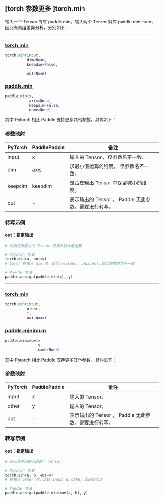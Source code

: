 ## [torch 参数更多 ]torch.min
输入一个 Tensor 对应 paddle.min，输入两个 Tensor 对应 paddle.minimum，因此有两组差异分析，分别如下：

--------------------------------------------------------------------------------------------------
### [torch.min](https://pytorch.org/docs/stable/generated/torch.min.html?highlight=min#torch.min)

```python
torch.min(input,
          dim=None,
          keepdim=False,
          *,
          out=None)
```

### [paddle.min](https://www.paddlepaddle.org.cn/documentation/docs/zh/api/paddle/min_cn.html#min)

```python
paddle.min(x,
           axis=None,
           keepdim=False,
           name=None)
```

其中 Pytorch 相比 Paddle 支持更多其他参数，具体如下：
### 参数映射
| PyTorch       | PaddlePaddle | 备注                                                   |
| ------------- | ------------ | ------------------------------------------------------ |
| input         | x            | 输入的 Tensor ，仅参数名不一致。                                      |
| dim           | axis         | 求最小值运算的维度， 仅参数名不一致。                                      |
| keepdim       | keepdim      | 是否在输出 Tensor 中保留减小的维度。  |
| out           | -            | 表示输出的 Tensor ， Paddle 无此参数，需要进行转写。               |

### 转写示例
#### out：指定输出
```python
# 对指定维度上的 Tensor 元素求最大值运算

# Pytorch 写法
torch.min(a, out=y)
# torch 在输入 dim 时，返回 (values, indices)，返回参数类型不一致

# Paddle 写法
paddle.assign(paddle.min(a), y)
```

--------------------------------------------------------------------------------------------------

### [torch.min](https://pytorch.org/docs/stable/generated/torch.min.html?highlight=min#torch.min)

```python
torch.min(input,
          other,
          *,
          out=None)
```

### [paddle.minimum](https://www.paddlepaddle.org.cn/documentation/docs/zh/api/paddle/minimum_cn.html#minimum)

```python
paddle.minimum(x,
               y,
               name=None)
```

其中 Pytorch 相比 Paddle 支持更多其他参数，具体如下：
### 参数映射
| PyTorch       | PaddlePaddle | 备注                                                   |
| ------------- | ------------ | ------------------------------------------------------ |
| input         | x            | 输入的 Tensor。                                      |
| other         | y            | 输入的 Tensor。                                      |
| out           | -            | 表示输出的 Tensor ， Paddle 无此参数，需要进行转写。               |


### 转写示例
#### out：指定输出
```python
# 逐元素对比输入的两个 Tensor

# Pytorch 写法
torch.min(a, b, out=y)
# 在输入 other 时，比较 input 和 other 返回较大值

# Paddle 写法
paddle.assign(paddle.minimum(a, b), y)
```

